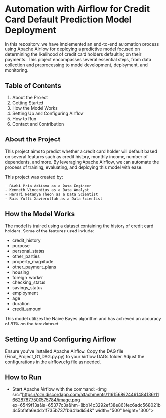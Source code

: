 # Automation with Airflow for Credit Card Default Prediction Model Deployment
In this repository, we have implemented an end-to-end automation process using Apache Airflow for deploying a predictive model focused on determining the likelihood of credit card holders defaulting on their payments. This project encompasses several essential steps, from data collection and preprocessing to model development, deployment, and monitoring.

## Table of Contents
  1. About the Project
  2. Getting Started
  3. How the Model Works
  4. Setting Up and Configuring Airflow
  5. How to Run
  6. Contact and Contribution

## About the Project
This project aims to predict whether a credit card holder will default based on several features such as credit history, monthly income, number of dependents, and more. By leveraging Apache Airflow, we can automate the process of training, evaluating, and deploying this model with ease.

  This project was created by:

    - Rizki Pria Aditama as a Data Engineer
    - Kenneth Vincentius as a Data Analyst
    - Harari Netanya Theon as a Data Scientist
    - Rais Yufli Xavierullah as a Data Scientist

## How the Model Works
The model is trained using a dataset containing the history of credit card holders. Some of the features used include:

  * credit_history
  * purpose
  * personal_status
  * other_parties
  * property_magnitude
  * other_payment_plans
  * housing
  * foreign_worker
  * checking_status 
  * savings_status 
  * employment
  * age              
  * duration         
  * credit_amount 

This model utilizes the Naive Bayes algorithm and has achieved an accuracy of 81% on the test dataset.

## Setting Up and Configuring Airflow
Ensure you've installed Apache Airflow. 
Copy the DAG file (Final_Project_G1_DAG.py.py) to your Airflow DAGs folder.
Adjust the configurations in the airflow.cfg file as needed.

## How to Run
- Start Apache Airflow with the command:
  <img src:"https://cdn.discordapp.com/attachments/1161568624461484136/1166287877500575784/image.png 
  ex=6549f13a&is=65377c3a&hm=8bb14c3292ef38e863fec6adc568021b4c5bfafa6e4db1f735b737fb641adb54&" width="500" height="300">
